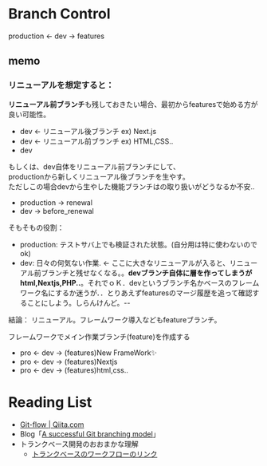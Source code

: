 # Branch Control
production <- dev -> features  

## memo
### リニューアルを想定すると：
**リニューアル前ブランチ**も残しておきたい場合、最初からfeaturesで始める方が良い可能性。  
- dev ← リニューアル後ブランチ ex) Next.js  
- dev ← リニューアル前ブランチ ex) HTML,CSS..  
- dev

もしくは、dev自体をリニューアル前ブランチにして、  
productionから新しくリニューアル後ブランチを生やす。   
ただしこの場合devから生やした機能ブランチはの取り扱いがどうなるか不安..  
- production → renewal  
- dev → before_renewal

そもそもの役割：
- production: テストサバ上でも検証された状態。(自分用は特に使わないのでok)
- dev: 日々の何気ない作業. <- ここに大きなリニューアルが入ると、リニューアル前ブランチと残せなくなる。。**devブランチ自体に層を作ってしまうがhtml,Nextjs,PHP..**。それでｏＫ．devというブランチ名かベースのフレームワーク名にするか迷うが．．とりあえずfeaturesのマージ履歴を追って確認することにしよう。しらんけんど。--

結論：
リニューアル。フレームワーク導入などもfeatureブランチ。

フレームワークでメイン作業ブランチ(feature)を作成する
- pro <- dev -> (features)New FrameWork✨ 
- pro <- dev -> (features)Nextjs  
- pro <- dev -> (features)html,css..

# Reading List
- [Git-flow | Qiita.com](https://qiita.com/KosukeSone/items/514dd24828b485c69a05#git-flow%E3%82%A4%E3%83%A1%E3%83%BC%E3%82%B8%E3%81%A8%E5%90%84%E3%83%96%E3%83%A9%E3%83%B3%E3%83%81%E3%81%AE%E5%BD%B9%E5%89%B2)
- Blog「[A successful Git branching model](https://www.google.com/search?q=A+successful+Git+branching+model&rlz=1C1TKQJ_jaJP1051JP1051&oq=A+successful+Git+branching+model&gs_lcrp=EgZjaHJvbWUqDggAEEUYJxg7GIAEGIoFMg4IABBFGCcYOxiABBiKBTIGCAEQABgeMgYIAhAAGB4yBggDEAAYHjIGCAQQABgeMgYIBRBFGEAyBggGEEUYPKgCALACAA&sourceid=chrome&ie=UTF-8)」
- トランクベース開発のおおまかな理解
  - [トランクベースのワークフローのリンク](https://www.atlassian.com/ja/git/tutorials/comparing-workflows/gitflow-workflow)
